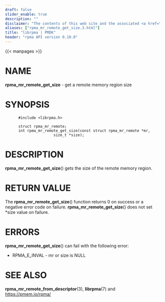 ```yaml
---
draft: false
slider_enable: true
description: ""
disclaimer: "The contents of this web site and the associated <a href=\"https://github.com/pmem\">GitHub repositories</a> are BSD-licensed open source."
aliases: ["rpma_mr_remote_get_size.3.html"]
title: "librpma | PMDK"
header: "rpma API version 0.10.0"
---
```

{{< manpages >}}

[comment]: <> (SPDX-License-Identifier: BSD-3-Clause)
[comment]: <> (Copyright 2020, Intel Corporation)

NAME
====

**rpma\_mr\_remote\_get\_size** - get a remote memory region size

SYNOPSIS
========

          #include <librpma.h>

          struct rpma_mr_remote;
          int rpma_mr_remote_get_size(const struct rpma_mr_remote *mr,
                          size_t *size);

DESCRIPTION
===========

**rpma\_mr\_remote\_get\_size**() gets the size of the remote memory
region.

RETURN VALUE
============

The **rpma\_mr\_remote\_get\_size**() function returns 0 on success or a
negative error code on failure. **rpma\_mr\_remote\_get\_size**() does
not set \*size value on failure.

ERRORS
======

**rpma\_mr\_remote\_get\_size**() can fail with the following error:

-   RPMA\_E\_INVAL - mr or size is NULL

SEE ALSO
========

**rpma\_mr\_remote\_from\_descriptor**(3), **librpma**(7) and
https://pmem.io/rpma/
